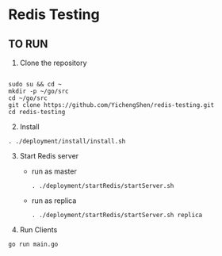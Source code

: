 # Redis Testing

## TO RUN

1. Clone the repository
```shell

sudo su && cd ~
mkdir -p ~/go/src
cd ~/go/src
git clone https://github.com/YichengShen/redis-testing.git
cd redis-testing

```

2. Install
```shell
. ./deployment/install/install.sh
```

3. Start Redis server
    - run as master
        ```shell
        . ./deployment/startRedis/startServer.sh
        ```
    - run as replica
        ```shell
        . ./deployment/startRedis/startServer.sh replica
        ```
   
4. Run Clients
```shell
go run main.go
```